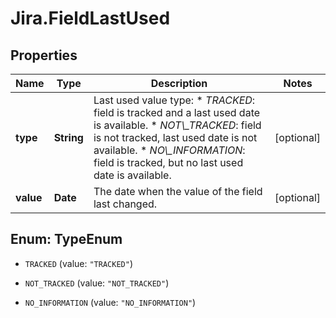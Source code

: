 # Jira.FieldLastUsed

## Properties

Name | Type | Description | Notes
------------ | ------------- | ------------- | -------------
**type** | **String** | Last used value type:   *  *TRACKED*: field is tracked and a last used date is available.  *  *NOT\\_TRACKED*: field is not tracked, last used date is not available.  *  *NO\\_INFORMATION*: field is tracked, but no last used date is available. | [optional] 
**value** | **Date** | The date when the value of the field last changed. | [optional] 



## Enum: TypeEnum


* `TRACKED` (value: `"TRACKED"`)

* `NOT_TRACKED` (value: `"NOT_TRACKED"`)

* `NO_INFORMATION` (value: `"NO_INFORMATION"`)




